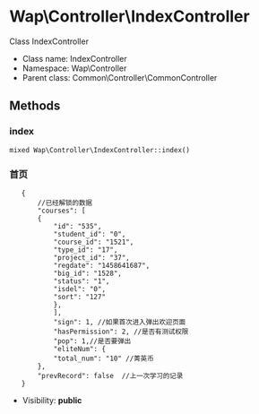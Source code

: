 Wap\Controller\IndexController
===============

Class IndexController




* Class name: IndexController
* Namespace: Wap\Controller
* Parent class: Common\Controller\CommonController







Methods
-------


### index

    mixed Wap\Controller\IndexController::index()

### 首页
  ```
     {
         //已经解锁的数据
         "courses": [
         {
             "id": "535",
             "student_id": "0",
             "course_id": "1521",
             "type_id": "17",
             "project_id": "37",
             "regdate": "1458641687",
             "big_id": "1528",
             "status": "1",
             "isdel": "0",
             "sort": "127"
             },
             ],
             "sign": 1, //如果首次进入弹出欢迎页面
             "hasPermission": 2, //是否有测试权限
             "pop": 1,//是否要弹出
             "eliteNum": {
             "total_num": "10" //菁英币
         },
         "prevRecord": false  //上一次学习的记录
     }
 ```



* Visibility: **public**



